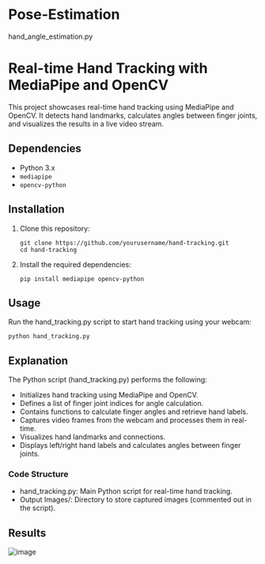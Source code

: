 # Pose-Estimation

hand_angle_estimation.py
# **Real-time Hand Tracking with MediaPipe and OpenCV**
This project showcases real-time hand tracking using MediaPipe and OpenCV. It detects hand landmarks, calculates angles between finger joints, and visualizes the results in a live video stream.

## **Dependencies**
- Python 3.x
- `mediapipe`
- `opencv-python`

## **Installation**
1. Clone this repository:
   ```
   git clone https://github.com/yourusername/hand-tracking.git
   cd hand-tracking
   ```
2. Install the required dependencies:
   ```
   pip install mediapipe opencv-python
   ```

## **Usage**
Run the hand_tracking.py script to start hand tracking using your webcam:
```
python hand_tracking.py
```

## **Explanation**
The Python script (hand_tracking.py) performs the following:
- Initializes hand tracking using MediaPipe and OpenCV.
- Defines a list of finger joint indices for angle calculation.
- Contains functions to calculate finger angles and retrieve hand labels.
- Captures video frames from the webcam and processes them in real-time.
- Visualizes hand landmarks and connections.
- Displays left/right hand labels and calculates angles between finger joints.

### **Code Structure**
- hand_tracking.py: Main Python script for real-time hand tracking.
- Output Images/: Directory to store captured images (commented out in the script).

## **Results**
![image](https://github.com/Devansh-Gupta-Official/Pose-Estimation/assets/100591612/ea5053db-cc7f-4378-ba8a-358ad90ffead)


  

